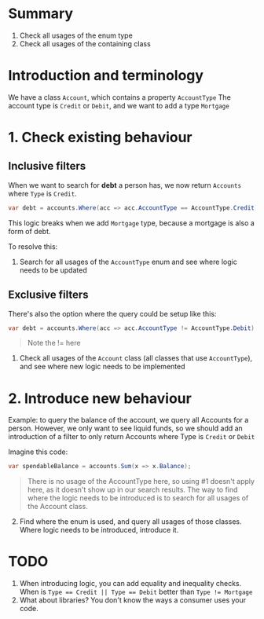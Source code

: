 # Summary
1. Check all usages of the enum type
2. Check all usages of the containing class
# Introduction and  terminology
We have a class `Account`, which contains a property `AccountType`
The account type is `Credit` or `Debit`, and we want to add a type `Mortgage`
# 1. Check existing behaviour
## Inclusive filters
When we want to search for **debt** a person has, we now return `Accounts` where `Type` is `Credit`. 
```C#
var debt = accounts.Where(acc => acc.AccountType == AccountType.Credit)
```
This logic breaks when we add `Mortgage` type, because a mortgage is also a form of debt.

To resolve this:

1. Search for all usages of the `AccountType` enum and see where logic needs to be updated

## Exclusive filters
There's also the option where the query could be setup like this:
```C#
var debt = accounts.Where(acc => acc.AccountType != AccountType.Debit)
```
> Note the != here

1.  Check all usages of the `Account` class (all classes that use `AccountType`), and see where new logic needs to be implemented

# 2. Introduce new behaviour
Example: to query the balance of the account, we query all Accounts for a person. However, we only want to see liquid funds, so we should add an introduction of a filter to only return Accounts where Type is `Credit` or `Debit`

Imagine this code:
```C#
var spendableBalance = accounts.Sum(x => x.Balance);
```

> There is no usage of the AccountType here, so using #1 doesn't apply here, as it doesn't show up in our search results. The way to find where the logic needs to be introduced is to search for all usages of the Account class.

2. Find where the enum is used, and query all usages of those classes. Where logic needs to be introduced, introduce it.

# TODO
1. When introducing logic, you can add equality and inequality checks. When is `Type == Credit || Type == Debit` better than `Type != Mortgage`
3. What about libraries? You don't know the ways a consumer uses your code.